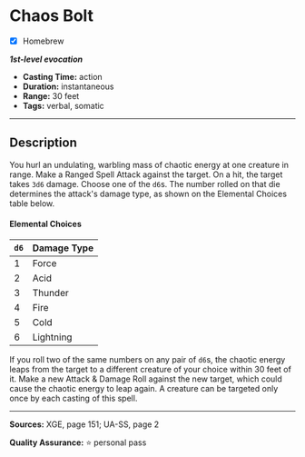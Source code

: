# Chaos Bolt
- [x] Homebrew

***1st-level evocation***
- **Casting Time:** action
- **Duration:** instantaneous
- **Range:** 30 feet
- **Tags:** verbal, somatic

---
## Description
You hurl an undulating, warbling mass of chaotic energy at one creature in range.
Make a Ranged Spell Attack against the target.
On a hit, the target takes `3d6` damage.
Choose one of the `d6`s.
The number rolled on that die determines the attack's damage type, as shown on the Elemental Choices table below.

#### Elemental Choices
| `d6` | Damage Type |
|------|-------------|
| 1    | Force       |
| 2    | Acid        |
| 3    | Thunder     |
| 4    | Fire        |
| 5    | Cold        |
| 6    | Lightning   |

If you roll two of the same numbers on any pair of `d6`s, the chaotic energy leaps from the target to a different creature of your choice within 30 feet of it.
Make a new Attack & Damage Roll against the new target, which could cause the chaotic energy to leap again.
A creature can be targeted only once by each casting of this spell.

---

**Sources:** XGE, page 151; UA-SS, page 2

**Quality Assurance:** :star: personal pass
